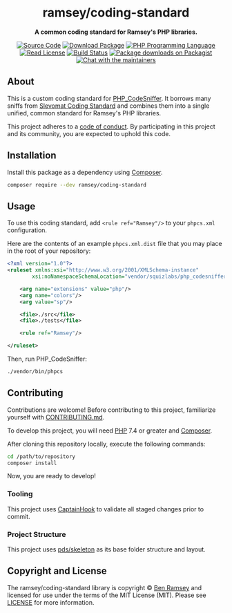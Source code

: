 <h1 align="center">ramsey/coding-standard</h1>

<p align="center">
    <strong>A common coding standard for Ramsey's PHP libraries.</strong>
</p>

<p align="center">
    <a href="https://github.com/ramsey/coding-standard"><img src="http://img.shields.io/badge/source-ramsey/coding--standard-blue.svg?style=flat-square" alt="Source Code"></a>
    <a href="https://packagist.org/packages/ramsey/coding-standard"><img src="https://img.shields.io/packagist/v/ramsey/coding-standard.svg?style=flat-square&label=release" alt="Download Package"></a>
    <a href="https://php.net"><img src="https://img.shields.io/packagist/php-v/ramsey/coding-standard.svg?style=flat-square&colorB=%238892BF" alt="PHP Programming Language"></a>
    <a href="https://github.com/ramsey/coding-standard/blob/master/LICENSE"><img src="https://img.shields.io/packagist/l/ramsey/coding-standard.svg?style=flat-square&colorB=darkcyan" alt="Read License"></a>
    <a href="https://github.com/ramsey/coding-standard/actions?query=workflow%3Amain"><img src="https://img.shields.io/github/workflow/status/ramsey/coding-standard/main?logo=github&style=flat-square" alt="Build Status"></a>
    <a href="https://packagist.org/packages/ramsey/coding-standard/stats"><img src="https://img.shields.io/packagist/dt/ramsey/coding-standard.svg?style=flat-square&colorB=darkmagenta" alt="Package downloads on Packagist"></a>
    <a href="https://phpc.chat/channel/ramsey"><img src="https://img.shields.io/badge/phpc.chat-%23ramsey-darkslateblue?style=flat-square" alt="Chat with the maintainers"></a>
</p>

## About

This is a custom coding standard for [PHP_CodeSniffer](https://github.com/squizlabs/PHP_CodeSniffer).
It borrows many sniffs from [Slevomat Coding Standard](https://github.com/slevomat/coding-standard)
and combines them into a single unified, common standard for Ramsey's PHP
libraries.

This project adheres to a [code of conduct](CODE_OF_CONDUCT.md).
By participating in this project and its community, you are expected to
uphold this code.

## Installation

Install this package as a dependency using [Composer](https://getcomposer.org).

``` bash
composer require --dev ramsey/coding-standard
```

## Usage

To use this coding standard, add `<rule ref="Ramsey"/>` to your `phpcs.xml`
configuration.

Here are the contents of an example `phpcs.xml.dist` file that you may place in
the root of your repository:

``` xml
<?xml version="1.0"?>
<ruleset xmlns:xsi="http://www.w3.org/2001/XMLSchema-instance"
        xsi:noNamespaceSchemaLocation="vendor/squizlabs/php_codesniffer/phpcs.xsd">

    <arg name="extensions" value="php"/>
    <arg name="colors"/>
    <arg value="sp"/>

    <file>./src</file>
    <file>./tests</file>

    <rule ref="Ramsey"/>

</ruleset>
```

Then, run PHP_CodeSniffer:

```bash
./vendor/bin/phpcs
```

## Contributing

Contributions are welcome! Before contributing to this project, familiarize
yourself with [CONTRIBUTING.md](CONTRIBUTING.md).

To develop this project, you will need [PHP](https://www.php.net) 7.4 or greater
and [Composer](https://getcomposer.org).

After cloning this repository locally, execute the following commands:

``` bash
cd /path/to/repository
composer install
```

Now, you are ready to develop!

### Tooling

This project uses [CaptainHook](https://github.com/CaptainHookPhp/captainhook)
to validate all staged changes prior to commit.

### Project Structure

This project uses [pds/skeleton](https://github.com/php-pds/skeleton) as its
base folder structure and layout.

## Copyright and License

The ramsey/coding-standard library is copyright © [Ben Ramsey](https://benramsey.com)
and licensed for use under the terms of the
MIT License (MIT). Please see [LICENSE](LICENSE) for more information.
